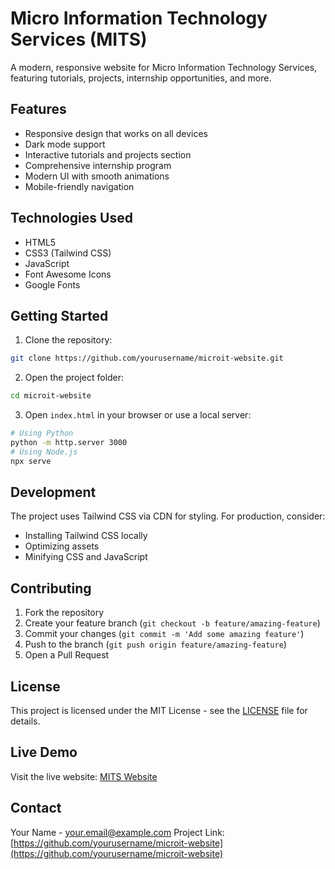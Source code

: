 # Micro Information Technology Services (MITS)

A modern, responsive website for Micro Information Technology Services, featuring tutorials, projects, internship opportunities, and more.

## Features

- Responsive design that works on all devices
- Dark mode support
- Interactive tutorials and projects section
- Comprehensive internship program
- Modern UI with smooth animations
- Mobile-friendly navigation

## Technologies Used

- HTML5
- CSS3 (Tailwind CSS)
- JavaScript
- Font Awesome Icons
- Google Fonts

## Getting Started

1. Clone the repository:
```bash
git clone https://github.com/yourusername/microit-website.git
```

2. Open the project folder:
```bash
cd microit-website
```

3. Open `index.html` in your browser or use a local server:
```bash
# Using Python
python -m http.server 3000
# Using Node.js
npx serve
```

## Development

The project uses Tailwind CSS via CDN for styling. For production, consider:
- Installing Tailwind CSS locally
- Optimizing assets
- Minifying CSS and JavaScript

## Contributing

1. Fork the repository
2. Create your feature branch (`git checkout -b feature/amazing-feature`)
3. Commit your changes (`git commit -m 'Add some amazing feature'`)
4. Push to the branch (`git push origin feature/amazing-feature`)
5. Open a Pull Request

## License

This project is licensed under the MIT License - see the [LICENSE](LICENSE) file for details.

## Live Demo

Visit the live website: [MITS Website](https://microit-website.vercel.app/)

## Contact

Your Name - your.email@example.com
Project Link: [https://github.com/yourusername/microit-website](https://github.com/yourusername/microit-website) 